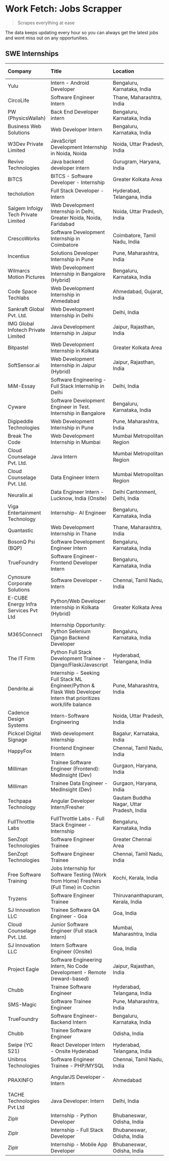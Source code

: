 # Work Fetch: Jobs Scrapper
> Scrapes everything at ease

The data keeps updating every hour so you can always get the latest jobs and wont miss out on any opportunities.

## SWE Internships
<!--START_SECTION:workfetch-->
| Company                              | Title                                                                                                              | Location                                  | Link                                                                                                                                                                                                                                                                                                                              | Date Posted   |
|:-------------------------------------|:-------------------------------------------------------------------------------------------------------------------|:------------------------------------------|:----------------------------------------------------------------------------------------------------------------------------------------------------------------------------------------------------------------------------------------------------------------------------------------------------------------------------------|:--------------|
| Yulu                                 | Intern - Android Developer                                                                                         | Bengaluru, Karnataka, India               | [Apply](https://in.linkedin.com/jobs/view/intern-android-developer-at-yulu-3910565550?refId=D6hYDJV99%2BfyDLRBLKa2sQ%3D%3D&trackingId=xZw%2FAjfjl3tS3fqM%2BZzTFg%3D%3D&position=24&pageNum=2&trk=public_jobs_jserp-result_search-card)                                                                                            | 2024-04-25    |
| CircoLife                            | Software Engineer Intern                                                                                           | Thane, Maharashtra, India                 | [Apply](https://in.linkedin.com/jobs/view/software-engineer-intern-at-circolife-3909114641?refId=urCSgaPBe%2BqUd7jXNM%2BbZQ%3D%3D&trackingId=NLFNC6kSzj9zxNi%2FaNHIRQ%3D%3D&position=11&pageNum=3&trk=public_jobs_jserp-result_search-card)                                                                                       | 2024-04-25    |
| PW (PhysicsWallah)                   | Back End Developer intern                                                                                          | Bengaluru, Karnataka, India               | [Apply](https://in.linkedin.com/jobs/view/back-end-developer-intern-at-pw-physicswallah-3907293630?refId=9PXMhQrFurtzUrz5HF%2BBVA%3D%3D&trackingId=45lUjCirgo7st%2BeCO6Rk9A%3D%3D&position=19&pageNum=0&trk=public_jobs_jserp-result_search-card)                                                                                 | 2024-04-22    |
| Business Web Solutions               | Web Developer Intern                                                                                               | Bengaluru, Karnataka, India               | [Apply](https://in.linkedin.com/jobs/view/web-developer-intern-at-business-web-solutions-3906717928?refId=9PXMhQrFurtzUrz5HF%2BBVA%3D%3D&trackingId=jQ8uKMdWVV8BUursu8VK3Q%3D%3D&position=14&pageNum=0&trk=public_jobs_jserp-result_search-card)                                                                                  | 2024-04-20    |
| W3Dev Private Limited                | JavaScript Development Internship in Noida, Noida                                                                  | Noida, Uttar Pradesh, India               | [Apply](https://in.linkedin.com/jobs/view/javascript-development-internship-in-noida-noida-at-w3dev-private-limited-3906917389?refId=urCSgaPBe%2BqUd7jXNM%2BbZQ%3D%3D&trackingId=aUDSvnU%2Br57SeIL3WGELbw%3D%3D&position=25&pageNum=3&trk=public_jobs_jserp-result_search-card)                                                   | 2024-04-20    |
| Revivo Technologies                  | Java backend developer intern                                                                                      | Gurugram, Haryana, India                  | [Apply](https://in.linkedin.com/jobs/view/java-backend-developer-intern-at-revivo-technologies-3906034446?refId=9PXMhQrFurtzUrz5HF%2BBVA%3D%3D&trackingId=YTro25cCcp2vsmauVrbfqg%3D%3D&position=23&pageNum=0&trk=public_jobs_jserp-result_search-card)                                                                            | 2024-04-19    |
| BITCS                                | BITCS - Software Developer - Internship                                                                            | Greater Kolkata Area                      | [Apply](https://in.linkedin.com/jobs/view/bitcs-software-developer-internship-at-bitcs-3902366844?refId=D6hYDJV99%2BfyDLRBLKa2sQ%3D%3D&trackingId=QOis%2FreIXhdzZk1C13yoNw%3D%3D&position=23&pageNum=2&trk=public_jobs_jserp-result_search-card)                                                                                  | 2024-04-19    |
| techolution                          | Full Stack Developer - Intern                                                                                      | Hyderabad, Telangana, India               | [Apply](https://in.linkedin.com/jobs/view/full-stack-developer-intern-at-techolution-3904814977?refId=9PXMhQrFurtzUrz5HF%2BBVA%3D%3D&trackingId=OCc1SBqCX9%2F6i79yhSkrpQ%3D%3D&position=22&pageNum=0&trk=public_jobs_jserp-result_search-card)                                                                                    | 2024-04-18    |
| Salgem Infoigy Tech Private Limited  | Web Development Internship in Delhi, Greater Noida, Noida, Faridabad                                               | Noida, Uttar Pradesh, India               | [Apply](https://in.linkedin.com/jobs/view/web-development-internship-in-delhi-greater-noida-noida-faridabad-at-salgem-infoigy-tech-private-limited-3905271536?refId=urCSgaPBe%2BqUd7jXNM%2BbZQ%3D%3D&trackingId=mFih6sfE2BtQSAG%2FBiVNuw%3D%3D&position=3&pageNum=3&trk=public_jobs_jserp-result_search-card)                     | 2024-04-18    |
| CrescoWorks                          | Software Development Internship in Coimbatore                                                                      | Coimbatore, Tamil Nadu, India             | [Apply](https://in.linkedin.com/jobs/view/software-development-internship-in-coimbatore-at-crescoworks-3904327953?refId=9PXMhQrFurtzUrz5HF%2BBVA%3D%3D&trackingId=PmhaT7%2FVT8G%2F2EGdymbklg%3D%3D&position=5&pageNum=0&trk=public_jobs_jserp-result_search-card)                                                                 | 2024-04-17    |
| Incentius                            | Solutions Developer Internship in Pune                                                                             | Pune, Maharashtra, India                  | [Apply](https://in.linkedin.com/jobs/view/solutions-developer-internship-in-pune-at-incentius-3904329499?refId=9PXMhQrFurtzUrz5HF%2BBVA%3D%3D&trackingId=t8IM2xbjJWFeDuGFAAJkDA%3D%3D&position=12&pageNum=0&trk=public_jobs_jserp-result_search-card)                                                                             | 2024-04-17    |
| Wilmarcs Motion Pictures             | Web Development Internship in Bangalore (Hybrid)                                                                   | Bengaluru, Karnataka, India               | [Apply](https://in.linkedin.com/jobs/view/web-development-internship-in-bangalore-hybrid-at-wilmarcs-motion-pictures-3904333111?refId=mRww%2BmLZsQNUXoxFPjc2Mg%3D%3D&trackingId=jAixUmnA5Tq1RJCwLoSfeA%3D%3D&position=2&pageNum=1&trk=public_jobs_jserp-result_search-card)                                                       | 2024-04-17    |
| Code Space Techlabs                  | Web Development Internship in Ahmedabad                                                                            | Ahmedabad, Gujarat, India                 | [Apply](https://in.linkedin.com/jobs/view/web-development-internship-in-ahmedabad-at-code-space-techlabs-3904326925?refId=D6hYDJV99%2BfyDLRBLKa2sQ%3D%3D&trackingId=Kb%2B65kMy8cLLVhPbYBre6A%3D%3D&position=5&pageNum=2&trk=public_jobs_jserp-result_search-card)                                                                 | 2024-04-17    |
| Sankraft Global Pvt. Ltd.            | Web Development Internship in Delhi                                                                                | Delhi, India                              | [Apply](https://in.linkedin.com/jobs/view/web-development-internship-in-delhi-at-sankraft-global-pvt-ltd-3904333078?refId=D6hYDJV99%2BfyDLRBLKa2sQ%3D%3D&trackingId=3Baj9hKB0zQuq6mmFbHjAQ%3D%3D&position=14&pageNum=2&trk=public_jobs_jserp-result_search-card)                                                                  | 2024-04-17    |
| IMG Global Infotech Private Limited  | Java Development Internship in Jaipur                                                                              | Jaipur, Rajasthan, India                  | [Apply](https://in.linkedin.com/jobs/view/java-development-internship-in-jaipur-at-img-global-infotech-private-limited-3904333041?refId=urCSgaPBe%2BqUd7jXNM%2BbZQ%3D%3D&trackingId=DMO3uzj8PaCva1%2BSOjSBig%3D%3D&position=24&pageNum=3&trk=public_jobs_jserp-result_search-card)                                                | 2024-04-17    |
| Bitpastel                            | Web Development Internship in Kolkata                                                                              | Greater Kolkata Area                      | [Apply](https://in.linkedin.com/jobs/view/web-development-internship-in-kolkata-at-bitpastel-3903194722?refId=mRww%2BmLZsQNUXoxFPjc2Mg%3D%3D&trackingId=8HGSBHmkjwiJF%2BYnVeRGxA%3D%3D&position=20&pageNum=1&trk=public_jobs_jserp-result_search-card)                                                                            | 2024-04-16    |
| SoftSensor.ai                        | Web Development Internship in Jaipur (Hybrid)                                                                      | Jaipur, Rajasthan, India                  | [Apply](https://in.linkedin.com/jobs/view/web-development-internship-in-jaipur-hybrid-at-softsensor-ai-3903196483?refId=urCSgaPBe%2BqUd7jXNM%2BbZQ%3D%3D&trackingId=ydpzAxFUFvM9cGmcnisQcg%3D%3D&position=14&pageNum=3&trk=public_jobs_jserp-result_search-card)                                                                  | 2024-04-16    |
| MiM-Essay                            | Software Engineering - Full Stack Internship in Delhi                                                              | Delhi, India                              | [Apply](https://in.linkedin.com/jobs/view/software-engineering-full-stack-internship-in-delhi-at-mim-essay-3901647332?refId=9PXMhQrFurtzUrz5HF%2BBVA%3D%3D&trackingId=Or2pr%2BtFcyU%2BDia4uZIl4A%3D%3D&position=15&pageNum=0&trk=public_jobs_jserp-result_search-card)                                                            | 2024-04-15    |
| Cyware                               | Software Development Engineer in Test. Internship in Bangalore                                                     | Bengaluru, Karnataka, India               | [Apply](https://in.linkedin.com/jobs/view/software-development-engineer-in-test-internship-in-bangalore-at-cyware-3899870294?refId=urCSgaPBe%2BqUd7jXNM%2BbZQ%3D%3D&trackingId=D7egja0pFenIFT9RE0aYmg%3D%3D&position=6&pageNum=3&trk=public_jobs_jserp-result_search-card)                                                        | 2024-04-14    |
| Digipeddle Technologies              | Web Development Internship in Pune                                                                                 | Pune, Maharashtra, India                  | [Apply](https://in.linkedin.com/jobs/view/web-development-internship-in-pune-at-digipeddle-technologies-3898605884?refId=mRww%2BmLZsQNUXoxFPjc2Mg%3D%3D&trackingId=25SP6fL6o7h%2FePD0r3LmjA%3D%3D&position=3&pageNum=1&trk=public_jobs_jserp-result_search-card)                                                                  | 2024-04-13    |
| Break The Code                       | Web Development Internship in Mumbai                                                                               | Mumbai Metropolitan Region                | [Apply](https://in.linkedin.com/jobs/view/web-development-internship-in-mumbai-at-break-the-code-3898608695?refId=D6hYDJV99%2BfyDLRBLKa2sQ%3D%3D&trackingId=DTp%2B8g9E7qaTJHMnClbmgw%3D%3D&position=12&pageNum=2&trk=public_jobs_jserp-result_search-card)                                                                        | 2024-04-13    |
| Cloud Counselage Pvt. Ltd.           | Java Intern                                                                                                        | Mumbai Metropolitan Region                | [Apply](https://in.linkedin.com/jobs/view/java-intern-at-cloud-counselage-pvt-ltd-3896025667?refId=urCSgaPBe%2BqUd7jXNM%2BbZQ%3D%3D&trackingId=AJifmq%2F8bhqGoHPcvKugOw%3D%3D&position=23&pageNum=3&trk=public_jobs_jserp-result_search-card)                                                                                     | 2024-04-12    |
| Cloud Counselage Pvt. Ltd.           | Data Engineer Intern                                                                                               | Mumbai Metropolitan Region                | [Apply](https://in.linkedin.com/jobs/view/data-engineer-intern-at-cloud-counselage-pvt-ltd-3892875231?refId=urCSgaPBe%2BqUd7jXNM%2BbZQ%3D%3D&trackingId=P3MeZhzgL8L2JLr3GGsQMg%3D%3D&position=19&pageNum=3&trk=public_jobs_jserp-result_search-card)                                                                              | 2024-04-11    |
| Neuralix.ai                          | Data Engineer Intern - Lucknow, India (Onsite)                                                                     | Delhi Cantonment, Delhi, India            | [Apply](https://in.linkedin.com/jobs/view/data-engineer-intern-lucknow-india-onsite-at-neuralix-ai-3890174001?refId=urCSgaPBe%2BqUd7jXNM%2BbZQ%3D%3D&trackingId=5aUNa3Jr0cD2%2B3KwxfyEZw%3D%3D&position=4&pageNum=3&trk=public_jobs_jserp-result_search-card)                                                                     | 2024-04-09    |
| Viga Entertainment Technology        | Internship- AI Engineer                                                                                            | Bengaluru, Karnataka, India               | [Apply](https://in.linkedin.com/jobs/view/internship-ai-engineer-at-viga-entertainment-technology-3888792816?refId=urCSgaPBe%2BqUd7jXNM%2BbZQ%3D%3D&trackingId=q1w37Xv%2BvYzt5wzqgyx9UQ%3D%3D&position=20&pageNum=3&trk=public_jobs_jserp-result_search-card)                                                                     | 2024-04-09    |
| Quantastic                           | Web Development Internship in Thane                                                                                | Thane, Maharashtra, India                 | [Apply](https://in.linkedin.com/jobs/view/web-development-internship-in-thane-at-quantastic-3888221292?refId=mRww%2BmLZsQNUXoxFPjc2Mg%3D%3D&trackingId=NXnwZmHaWFVDaabT%2FYR%2FWg%3D%3D&position=25&pageNum=1&trk=public_jobs_jserp-result_search-card)                                                                           | 2024-04-08    |
| BosonQ Psi (BQP)                     | Software Development Engineer Intern                                                                               | Bengaluru, Karnataka, India               | [Apply](https://in.linkedin.com/jobs/view/software-development-engineer-intern-at-bosonq-psi-bqp-3888328596?refId=9PXMhQrFurtzUrz5HF%2BBVA%3D%3D&trackingId=WujepT1JK3XZo11Ox294FQ%3D%3D&position=20&pageNum=0&trk=public_jobs_jserp-result_search-card)                                                                          | 2024-04-06    |
| TrueFoundry                          | Software Engineer- Frontend Developer Intern                                                                       | Bengaluru, Karnataka, India               | [Apply](https://in.linkedin.com/jobs/view/software-engineer-frontend-developer-intern-at-truefoundry-3887320206?refId=9PXMhQrFurtzUrz5HF%2BBVA%3D%3D&trackingId=rgkEEMZa5%2BuuIXZd0Ddcsw%3D%3D&position=10&pageNum=0&trk=public_jobs_jserp-result_search-card)                                                                    | 2024-04-05    |
| Cynosure Corporate Solutions         | Software Developer -Intern                                                                                         | Chennai, Tamil Nadu, India                | [Apply](https://in.linkedin.com/jobs/view/software-developer-intern-at-cynosure-corporate-solutions-3884767755?refId=9PXMhQrFurtzUrz5HF%2BBVA%3D%3D&trackingId=6dteYf9KdWCVO0U8wkz8fg%3D%3D&position=13&pageNum=0&trk=public_jobs_jserp-result_search-card)                                                                       | 2024-04-04    |
| E-CUBE Energy Infra Services Pvt Ltd | Python/Web Developer Internship in Kolkata (Hybrid)                                                                | Greater Kolkata Area                      | [Apply](https://in.linkedin.com/jobs/view/python-web-developer-internship-in-kolkata-hybrid-at-e-cube-energy-infra-services-pvt-ltd-3882160442?refId=9PXMhQrFurtzUrz5HF%2BBVA%3D%3D&trackingId=sRZF%2FNueuYJfNL2dWfSY3A%3D%3D&position=6&pageNum=0&trk=public_jobs_jserp-result_search-card)                                      | 2024-04-02    |
| M365Connect                          | Internship Opportunity: Python Selenium Django Backend Developer                                                   | Bengaluru, Karnataka, India               | [Apply](https://in.linkedin.com/jobs/view/internship-opportunity-python-selenium-django-backend-developer-at-m365connect-3868219387?refId=D6hYDJV99%2BfyDLRBLKa2sQ%3D%3D&trackingId=2OiDlkag0awpUBf%2F6J%2FDoA%3D%3D&position=9&pageNum=2&trk=public_jobs_jserp-result_search-card)                                               | 2024-03-24    |
| The IT Firm                          | Python Full Stack Development Trainee - Django/Flask/Javascript                                                    | Hyderabad, Telangana, India               | [Apply](https://in.linkedin.com/jobs/view/python-full-stack-development-trainee-django-flask-javascript-at-the-it-firm-3864185812?refId=urCSgaPBe%2BqUd7jXNM%2BbZQ%3D%3D&trackingId=sJRZ%2F4SCcAj8wuGck6N%2B1A%3D%3D&position=16&pageNum=3&trk=public_jobs_jserp-result_search-card)                                              | 2024-03-22    |
| Dendrite.ai                          | Internship - Seeking Full Stack ML Engineer/Python & Flask Web Developer Intern that prioritizes work/life balance | Pune, Maharashtra, India                  | [Apply](https://in.linkedin.com/jobs/view/internship-seeking-full-stack-ml-engineer-python-flask-web-developer-intern-that-prioritizes-work-life-balance-at-dendrite-ai-3853583202?refId=D6hYDJV99%2BfyDLRBLKa2sQ%3D%3D&trackingId=zwrbcpQPQgW%2F8n4UIZehnQ%3D%3D&position=10&pageNum=2&trk=public_jobs_jserp-result_search-card) | 2024-03-12    |
| Cadence Design Systems               | Intern-Software Engineering                                                                                        | Noida, Uttar Pradesh, India               | [Apply](https://in.linkedin.com/jobs/view/intern-software-engineering-at-cadence-design-systems-3794689056?refId=D6hYDJV99%2BfyDLRBLKa2sQ%3D%3D&trackingId=ahag4CsNcpijAU7uNXyixA%3D%3D&position=22&pageNum=2&trk=public_jobs_jserp-result_search-card)                                                                           | 2024-03-09    |
| Pickcel Digital Signage              | Web development Internship                                                                                         | Bagalur, Karnataka, India                 | [Apply](https://in.linkedin.com/jobs/view/web-development-internship-at-pickcel-digital-signage-3849506118?refId=mRww%2BmLZsQNUXoxFPjc2Mg%3D%3D&trackingId=124L3gW88RDzTkxLvj5M9w%3D%3D&position=19&pageNum=1&trk=public_jobs_jserp-result_search-card)                                                                           | 2024-03-08    |
| HappyFox                             | Frontend Engineer Intern                                                                                           | Chennai, Tamil Nadu, India                | [Apply](https://in.linkedin.com/jobs/view/frontend-engineer-intern-at-happyfox-3848357951?refId=mRww%2BmLZsQNUXoxFPjc2Mg%3D%3D&trackingId=XQ0czRa8mXo5lV78%2FQ3kmA%3D%3D&position=17&pageNum=1&trk=public_jobs_jserp-result_search-card)                                                                                          | 2024-03-07    |
| Milliman                             | Trainee Software Engineer (Frontend): MedInsight (Dev)                                                             | Gurgaon, Haryana, India                   | [Apply](https://in.linkedin.com/jobs/view/trainee-software-engineer-frontend-medinsight-dev-at-milliman-3792874280?refId=9PXMhQrFurtzUrz5HF%2BBVA%3D%3D&trackingId=oHz6YKtrxwvMg6geoiW9Tw%3D%3D&position=8&pageNum=0&trk=public_jobs_jserp-result_search-card)                                                                    | 2024-03-01    |
| Milliman                             | Trainee Data Engineer - MedInsight (Dev)                                                                           | Gurgaon, Haryana, India                   | [Apply](https://in.linkedin.com/jobs/view/trainee-data-engineer-medinsight-dev-at-milliman-3789275187?refId=D6hYDJV99%2BfyDLRBLKa2sQ%3D%3D&trackingId=Rs38Xgd2%2FaSMzSAneXv9Xw%3D%3D&position=19&pageNum=2&trk=public_jobs_jserp-result_search-card)                                                                              | 2024-02-23    |
| Techpapa Technology                  | Angular Developer Intern/Fresher                                                                                   | Gautam Buddha Nagar, Uttar Pradesh, India | [Apply](https://in.linkedin.com/jobs/view/angular-developer-intern-fresher-at-techpapa-technology-3834305862?refId=D6hYDJV99%2BfyDLRBLKa2sQ%3D%3D&trackingId=vwtXZsDCau93BiFXXv56OA%3D%3D&position=3&pageNum=2&trk=public_jobs_jserp-result_search-card)                                                                          | 2024-02-20    |
| FullThrottle Labs                    | FullThrottle Labs - Full Stack Engineer - Internship                                                               | Bengaluru, Karnataka, India               | [Apply](https://in.linkedin.com/jobs/view/fullthrottle-labs-full-stack-engineer-internship-at-fullthrottle-labs-3829636016?refId=mRww%2BmLZsQNUXoxFPjc2Mg%3D%3D&trackingId=ykNrK8XbEQtWvwoflHsWJg%3D%3D&position=22&pageNum=1&trk=public_jobs_jserp-result_search-card)                                                           | 2024-02-17    |
| SenZopt Technologies                 | Software Engineer Trainee                                                                                          | Greater Chennai Area                      | [Apply](https://in.linkedin.com/jobs/view/software-engineer-trainee-at-senzopt-technologies-3827688781?refId=mRww%2BmLZsQNUXoxFPjc2Mg%3D%3D&trackingId=dxO7M3fhWGvSQBGbgE7sdA%3D%3D&position=4&pageNum=1&trk=public_jobs_jserp-result_search-card)                                                                                | 2024-02-12    |
| SenZopt Technologies                 | Software Engineer Trainee                                                                                          | Chennai, Tamil Nadu, India                | [Apply](https://in.linkedin.com/jobs/view/software-engineer-trainee-at-senzopt-technologies-3827686880?refId=mRww%2BmLZsQNUXoxFPjc2Mg%3D%3D&trackingId=fQdHkAuTMGQu5%2FYB940k8g%3D%3D&position=16&pageNum=1&trk=public_jobs_jserp-result_search-card)                                                                             | 2024-02-12    |
| Free Software Training               | Jobs Internship for Software Testing (Work from Home) Freshers (Full Time) in Cochin                               | Kochi, Kerala, India                      | [Apply](https://in.linkedin.com/jobs/view/jobs-internship-for-software-testing-work-from-home-freshers-full-time-in-cochin-at-free-software-training-3826557030?refId=urCSgaPBe%2BqUd7jXNM%2BbZQ%3D%3D&trackingId=UuTBt3030U%2Bpd5Kft7qrqA%3D%3D&position=1&pageNum=3&trk=public_jobs_jserp-result_search-card)                   | 2024-02-10    |
| Tryzens                              | Software Engineer Trainee                                                                                          | Thiruvananthapuram, Kerala, India         | [Apply](https://in.linkedin.com/jobs/view/software-engineer-trainee-at-tryzens-3809363491?refId=mRww%2BmLZsQNUXoxFPjc2Mg%3D%3D&trackingId=cy425n%2B10PLXh4XWqHcvpw%3D%3D&position=5&pageNum=1&trk=public_jobs_jserp-result_search-card)                                                                                           | 2024-01-18    |
| SJ Innovation LLC                    | Trainee Software QA Engineer - Goa                                                                                 | Goa, India                                | [Apply](https://in.linkedin.com/jobs/view/trainee-software-qa-engineer-goa-at-sj-innovation-llc-3804578231?refId=urCSgaPBe%2BqUd7jXNM%2BbZQ%3D%3D&trackingId=WcHYLsYMC5yPmiSSe6dSww%3D%3D&position=12&pageNum=3&trk=public_jobs_jserp-result_search-card)                                                                         | 2024-01-18    |
| Cloud Counselage Pvt. Ltd.           | Junior Software Engineer (Full stack Intern)                                                                       | Mumbai, Maharashtra, India                | [Apply](https://in.linkedin.com/jobs/view/junior-software-engineer-full-stack-intern-at-cloud-counselage-pvt-ltd-3803132814?refId=9PXMhQrFurtzUrz5HF%2BBVA%3D%3D&trackingId=2rMmfN%2BpEpHp3KKdiUyq%2BA%3D%3D&position=21&pageNum=0&trk=public_jobs_jserp-result_search-card)                                                      | 2024-01-11    |
| SJ Innovation LLC                    | Intern Software Engineer (Onsite)                                                                                  | Goa, India                                | [Apply](https://in.linkedin.com/jobs/view/intern-software-engineer-onsite-at-sj-innovation-llc-3799959011?refId=mRww%2BmLZsQNUXoxFPjc2Mg%3D%3D&trackingId=u0SghjS4kBf8mNxviuUaEg%3D%3D&position=12&pageNum=1&trk=public_jobs_jserp-result_search-card)                                                                            | 2024-01-11    |
| Project Eagle                        | Software Engineering Intern, No Code Development - Remote (reward-based)                                           | Jaipur, Rajasthan, India                  | [Apply](https://in.linkedin.com/jobs/view/software-engineering-intern-no-code-development-remote-reward-based-at-project-eagle-3813380172?refId=urCSgaPBe%2BqUd7jXNM%2BbZQ%3D%3D&trackingId=mYd4IByfAXr0tgztGmr7ig%3D%3D&position=22&pageNum=3&trk=public_jobs_jserp-result_search-card)                                          | 2023-12-30    |
| Chubb                                | Trainee Software Engineer                                                                                          | Hyderabad, Telangana, India               | [Apply](https://in.linkedin.com/jobs/view/trainee-software-engineer-at-chubb-3811550279?refId=D6hYDJV99%2BfyDLRBLKa2sQ%3D%3D&trackingId=nPjWhZ%2FlOuCQF%2BMQ%2FJvlUA%3D%3D&position=13&pageNum=2&trk=public_jobs_jserp-result_search-card)                                                                                        | 2023-12-28    |
| SMS-Magic                            | Software Trainee Engineer                                                                                          | Pune, Maharashtra, India                  | [Apply](https://in.linkedin.com/jobs/view/software-trainee-engineer-at-sms-magic-3761409781?refId=9PXMhQrFurtzUrz5HF%2BBVA%3D%3D&trackingId=zTvnJIsfk4bluSx2VWiRwg%3D%3D&position=24&pageNum=0&trk=public_jobs_jserp-result_search-card)                                                                                          | 2023-11-16    |
| TrueFoundry                          | Software Engineer-Backend Intern                                                                                   | Bengaluru, Karnataka, India               | [Apply](https://in.linkedin.com/jobs/view/software-engineer-backend-intern-at-truefoundry-3779508170?refId=9PXMhQrFurtzUrz5HF%2BBVA%3D%3D&trackingId=%2FMLxW%2Flb2gLYMkXB7aXynQ%3D%3D&position=25&pageNum=0&trk=public_jobs_jserp-result_search-card)                                                                             | 2023-11-10    |
| Chubb                                | Trainee Software Engineer                                                                                          | Odisha, India                             | [Apply](https://in.linkedin.com/jobs/view/trainee-software-engineer-at-chubb-3756335100?refId=urCSgaPBe%2BqUd7jXNM%2BbZQ%3D%3D&trackingId=%2F32V7YpcfzoePplEgwR6Aw%3D%3D&position=5&pageNum=3&trk=public_jobs_jserp-result_search-card)                                                                                           | 2023-11-02    |
| Swipe (YC S21)                       | React Developer Intern - Onsite Hyderabad                                                                          | Hyderabad, Telangana, India               | [Apply](https://in.linkedin.com/jobs/view/react-developer-intern-onsite-hyderabad-at-swipe-yc-s21-3737600089?refId=mRww%2BmLZsQNUXoxFPjc2Mg%3D%3D&trackingId=lnbnbn3toJhdJfe9okkPXQ%3D%3D&position=8&pageNum=1&trk=public_jobs_jserp-result_search-card)                                                                          | 2023-10-13    |
| Unibros Technologies                 | Software Engineer Trainee - PHP/MYSQL                                                                              | Chennai, Tamil Nadu, India                | [Apply](https://in.linkedin.com/jobs/view/software-engineer-trainee-php-mysql-at-unibros-technologies-3656599241?refId=mRww%2BmLZsQNUXoxFPjc2Mg%3D%3D&trackingId=gEmasGS0KYW0Gc0sS1%2FzHg%3D%3D&position=6&pageNum=1&trk=public_jobs_jserp-result_search-card)                                                                    | 2023-06-12    |
| PRAXINFO                             | AngularJS Developer - Intern | Ahmedabad                                                                           | Ahmedabad, Gujarat, India                 | [Apply](https://in.linkedin.com/jobs/view/angularjs-developer-intern-ahmedabad-at-praxinfo-3656594961?refId=urCSgaPBe%2BqUd7jXNM%2BbZQ%3D%3D&trackingId=QChWaLKCLMvU0h6HmRNbHw%3D%3D&position=8&pageNum=3&trk=public_jobs_jserp-result_search-card)                                                                               | 2023-06-12    |
| TACHE Technologies Pvt Ltd           | Java Developer: Intern                                                                                             | Delhi, India                              | [Apply](https://in.linkedin.com/jobs/view/java-developer-intern-at-tache-technologies-pvt-ltd-3627622735?refId=D6hYDJV99%2BfyDLRBLKa2sQ%3D%3D&trackingId=MP%2B2FCIhx9sfFET0ikHkEg%3D%3D&position=20&pageNum=2&trk=public_jobs_jserp-result_search-card)                                                                           | 2023-06-06    |
| Ziplr                                | Internship - Python Developer                                                                                      | Bhubaneswar, Odisha, India                | [Apply](https://in.linkedin.com/jobs/view/internship-python-developer-at-ziplr-3645677592?refId=D6hYDJV99%2BfyDLRBLKa2sQ%3D%3D&trackingId=AzcGEs91zizqUCDME80ojw%3D%3D&position=6&pageNum=2&trk=public_jobs_jserp-result_search-card)                                                                                             | 2023-06-02    |
| Ziplr                                | Internship - Full Stack Developer                                                                                  | Bhubaneswar, Odisha, India                | [Apply](https://in.linkedin.com/jobs/view/internship-full-stack-developer-at-ziplr-3645675705?refId=D6hYDJV99%2BfyDLRBLKa2sQ%3D%3D&trackingId=Uej4nrOmzuYISgDwBaBvzg%3D%3D&position=17&pageNum=2&trk=public_jobs_jserp-result_search-card)                                                                                        | 2023-06-02    |
| Ziplr                                | Internship - Mobile App Developer                                                                                  | Bhubaneswar, Odisha, India                | [Apply](https://in.linkedin.com/jobs/view/internship-mobile-app-developer-at-ziplr-3618474948?refId=urCSgaPBe%2BqUd7jXNM%2BbZQ%3D%3D&trackingId=3nWVJ%2BXZYUxrPz2YgfmGlA%3D%3D&position=21&pageNum=3&trk=public_jobs_jserp-result_search-card)                                                                                    | 2023-05-03    |
<!--END_SECTION:workfetch-->
